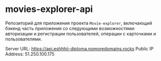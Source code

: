 # movies-explorer-api

Репозиторий для приложения проекта `Movie-explorer`, включающий бэкенд часть приложения со следующими возможностями: авторизации и регистрации пользователей, операции с карточками и пользователями.

Server URL: https://api.eshhhii-diploma.nomoredomains.rocks
Public IP Address: 51.250.100.175
